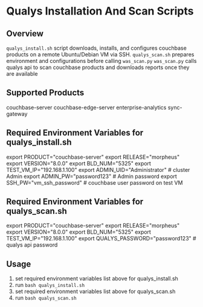# Qualys Installation And Scan Scripts

## Overview

  `qualys_install.sh` script downloads, installs, and configures
couchbase products on a remote Ubuntu/Debian VM via SSH.
  `qualys_scan.sh` prepares environment and configurations before
calling `was_scan.py`
  `was_scan.py` calls qualys api to scan couchbase products and
downloads reports once they are available

## Supported Products

  couchbase-server
  couchbase-edge-server
  enterprise-analytics
  sync-gateway

## Required Environment Variables for qualys_install.sh

export PRODUCT="couchbase-server"
export RELEASE="morpheus"
export VERSION="8.0.0"
export BLD_NUM="5325"
export TEST_VM_IP="192.168.1.100"
export ADMIN_UID="Administrator"           # cluster Admin
export ADMIN_PW="password123"              # Admin password
export SSH_PW="vm_ssh_password"            # couchbase user password on test VM

## Required Environment Variables for qualys_scan.sh

export PRODUCT="couchbase-server"
export RELEASE="morpheus"
export VERSION="8.0.0"
export BLD_NUM="5325"
export TEST_VM_IP="192.168.1.100"
export QUALYS_PASSWORD="password123"       # qualys api password

## Usage

1. set required environment variables list above for qualys_install.sh
2. run `bash qualys_install.sh`
3. set required environment variables list above for qualys_scan.sh
4. run `bash qualys_scan.sh`
